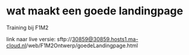 # wat maakt een goede landingpage
Training bij F1M2

link naar live versie: sftp://30859@30859.hosts1.ma-cloud.nl/web/F1M2Ontwerp/goedeLandingpage.html